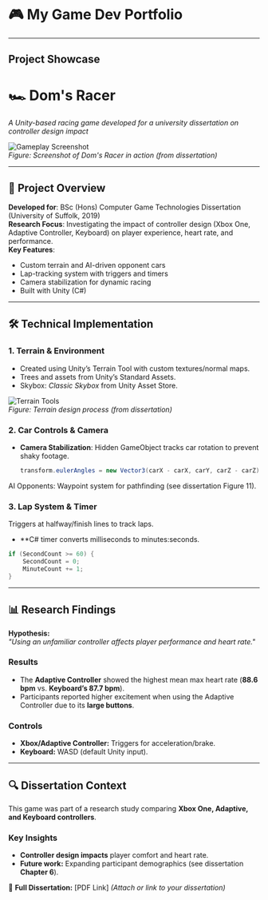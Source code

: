 # 🎮 My Game Dev Portfolio 

---

## **Project Showcase**

# 🏎️ Dom's Racer  
*A Unity-based racing game developed for a university dissertation on controller design impact*  

![Gameplay Screenshot](/Images/DomsRacer2)  
*Figure: Screenshot of Dom's Racer in action (from dissertation)*  

---

## 📖 **Project Overview**  
**Developed for**: BSc (Hons) Computer Game Technologies Dissertation (University of Suffolk, 2019)  
**Research Focus**: Investigating the impact of controller design (Xbox One, Adaptive Controller, Keyboard) on player experience, heart rate, and performance.  
**Key Features**:  
- Custom terrain and AI-driven opponent cars  
- Lap-tracking system with triggers and timers  
- Camera stabilization for dynamic racing  
- Built with Unity (C#)  

---

## 🛠️ **Technical Implementation**  
### **1. Terrain & Environment**  
- Created using Unity’s Terrain Tool with custom textures/normal maps.  
- Trees and assets from Unity’s Standard Assets.  
- Skybox: *Classic Skybox* from Unity Asset Store.  

![Terrain Tools](/screenshots/terrain_tool.png)  
*Figure: Terrain design process (from dissertation)*  

### **2. Car Controls & Camera**  
- **Camera Stabilization**: Hidden GameObject tracks car rotation to prevent shaky footage.  
  ```csharp
  transform.eulerAngles = new Vector3(carX - carX, carY, carZ - carZ);
AI Opponents: Waypoint system for pathfinding (see dissertation Figure 11).

### 3. **Lap System & Timer** 
Triggers at halfway/finish lines to track laps.

- **C# timer converts milliseconds to minutes:seconds.

```csharp
if (SecondCount >= 60) {
    SecondCount = 0;
    MinuteCount += 1;
}
```

---

## 📊 **Research Findings**
**Hypothesis:**  
*"Using an unfamiliar controller affects player performance and heart rate."*

### **Results**
- The **Adaptive Controller** showed the highest mean max heart rate (**88.6 bpm** vs. **Keyboard’s 87.7 bpm**).
- Participants reported higher excitement when using the Adaptive Controller due to its **large buttons**.

### **Controls**
- **Xbox/Adaptive Controller:** Triggers for acceleration/brake.
- **Keyboard:** WASD (default Unity input).

---

## 🔍 **Dissertation Context**
This game was part of a research study comparing **Xbox One, Adaptive, and Keyboard controllers**.

### **Key Insights**
- **Controller design impacts** player comfort and heart rate.
- **Future work:** Expanding participant demographics (see dissertation **Chapter 6**).

📄 **Full Dissertation:** [PDF Link] _(Attach or link to your dissertation)_
